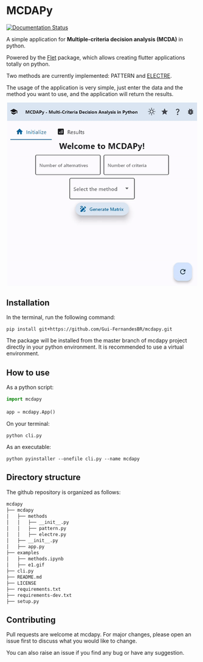 # MCDAPy

<!-- [![Open In Colab](https://colab.research.google.com/assets/colab-badge.svg)](https://colab.research.google.com/github/Gui-FernandesBR/mcdapy/blob/master/docs/) -->
<!-- [![PyPI]()](https://pypi.org/project/mcdapy/) -->
[![Documentation Status](https://readthedocs.org/projects/mcdapy/badge/?version=latest)](https://mcdapy.readthedocs.io/en/latest/?badge=latest)


A simple application for **Multiple-criteria decision analysis (MCDA)** in python.

Powered by the [Flet](https://flet.dev/) package, which allows creating flutter applications totally on python.

Two methods are currently implemented: PATTERN and [ELECTRE](https://doi.org/10.1016/j.ejor.2015.07.019).

The usage of the application is very simple, just enter the data and the method you want to use, and the application will return the results.

<p style="text-align:center;"><img src="https://raw.githubusercontent.com/Gui-FernandesBR/mcdapy/master/docs/source/static/g1.gif" alt="Demo" width="500"/>


## Installation

In the terminal, run the following command:

```shell
pip install git+https://github.com/Gui-FernandesBR/mcdapy.git
```

The package will be installed from the master branch of mcdapy project directly
in your python environment.
It is recommended to use a virtual environment.

## How to use

As a python script:

```python
import mcdapy

app = mcdapy.App()
```

On your terminal:

```shell
python cli.py
```

As an executable:

```shell
python pyinstaller --onefile cli.py --name mcdapy
```

## Directory structure

The github repository is organized as follows:

```shell
mcdapy
├── mcdapy
│   ├── methods
│   │   ├── __init__.py
│   │   ├── pattern.py
│   │   ├── electre.py
│   ├── __init__.py
│   ├── app.py
├── examples
│   ├── methods.ipynb
│   ├── e1.gif
├── cli.py
├── README.md
├── LICENSE
├── requirements.txt
├── requirements-dev.txt
├── setup.py
```

## Contributing

Pull requests are welcome at mcdapy. For major changes, please open an issue first to discuss what you would like to change.

You can also raise an issue if you find any bug or have any suggestion.

